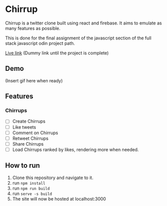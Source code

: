 # Chirrup
Chirrup is a twitter clone built using react and firebase. It aims to emulate as many features as possible.

This is done for the final assignment of the javascript section of the full stack javascript odin project path.

[Live link](/) (Dummy link until the project is complete)

## Demo
(Insert gif here when ready)

## Features
### Chirrups
  - [ ] Create Chirrups
  - [ ] Like tweets
  - [ ] Comment on Chirrups
  - [ ] Retweet Chirrups
  - [ ] Share Chirrups
  - [ ] Load Chirrups ranked by likes, rendering more when needed.

## How to run

1. Clone this repository and navigate to it.
2. run `npm install`
3. run `npm run build`
5. run `serve -s build`
6. The site will now be hosted at localhost:3000
